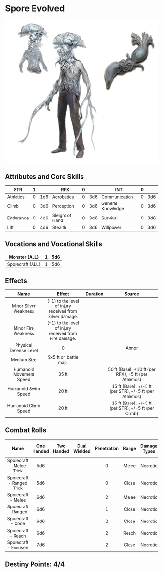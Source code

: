 # Spore Evolved

![NotMyImage](SporeEvolved.png)

## Attributes and Core Skills

| STR       | 1 |    | RFX             | 0 |    | INT               | 0 |    |
| --------- | :-: | :-: | --------------- | :-: | :-: | ----------------- | :-: | :-: |
| Athletics | 0 | 1d6 | Acrobatics      | 0 | 3d6 | Communication     | 0 | 3d6 |
| Climb     | 0 | 3d6 | Perception      | 0 | 3d6 | General Knowledge | 0 | 3d6 |
| Endurance | 0 | 4d6 | Sleight of Hand | 0 | 3d6 | Survival          | 0 | 3d6 |
| Lift      | 0 | 4d6 | Stealth         | 0 | 3d6 | Willpower         | 0 | 3d6 |

## Vocations and Vocational Skills

| Monster {ALL}     | 1 | 5d6 |
| ----------------- | :-: | :-: |
| Sporecraft {ALL} | 1 | 5d6 |

## Effects

|          Name          |                            Effect                            | Duration |                          Source                          |
| :---------------------: | :-----------------------------------------------------------: | :------: | :-------------------------------------------------------: |
|  Minor Silver Weakness  | (+1) to the level of injury<br />received from Silver damage. |          |                                                          |
|   Minor Fire Weakness   | (+1) to the level of injury<br />received from Fire damage. |          |                                                          |
| Physical Defense Level |                               0                               |          |                           Armor                           |
|       Medium Size       |                     5x5 ft on battle map.                     |          |                                                          |
| Humanoid Movement Speed |                             35 ft                             |          |   50 ft (Base), +10 ft (per RFX), +5 ft (per Athletics)   |
|   Humanoid Swim Speed   |                             20 ft                             |          | 15 ft (Base), +/-5 ft (per STR), +/-5 ft (per Athletics) |
|  Humanoid Climb Speed  |                             20 ft                             |          |   15 ft (Base), +/-5 ft (per STR), +/-5 ft (per Climb)   |

## Combat Rolls

|           Name           | One<br />Handed | Two<br />Handed | Dual<br />Wielded | Penetration | Range | Damage<br />Types | Engageable<br />Opponents | Area Of<br />Effect | Resource<br />Class |
| :-----------------------: | :-------------: | :-------------: | :---------------: | :---------: | :---: | :---------------: | :-----------------------: | :-----------------: | :-----------------: |
| Sporecraft - Melee Trick |       5d6       |                |                  |      0      | Melee |     Necrotic     |           Rapid           |                    |        None        |
| Sporecraft - Ranged Trick |       5d6       |                |                  |      0      | Close |     Necrotic     |         Standard         |                    |        None        |
|    Sporecraft - Melee    |       6d6       |                |                  |      2      | Melee |     Necrotic     |           Rapid           |                    |      1 (Ichor)      |
|    Sporecraft - Ranged    |       6d6       |                |                  |      1      | Close |     Necrotic     |         Standard         |                    |      1 (Ichor)      |
|     Sporecraft - Cone     |       6d6       |                |                  |      2      | Close |     Necrotic     |          Focused          |        Cone        |      1 (Ichor)      |
|    Sporecraft - Reach    |       6d6       |                |                  |      2      | Reach |     Necrotic     |           Rapid           |                    |      1 (Ichor)      |
|   Sporecraft - Focused   |       7d6       |                |                  |      2      | Close |     Necrotic     |          Focused          |                    |      1 (Ichor)      |

## Destiny Points: 4/4
